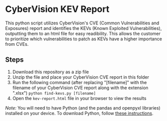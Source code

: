 # CyberVision KEV Report

This python script utilizes CyberVision's CVE (Common Vulnerabilities and Exposures) report and identifies the KEVs (Known Exploited Vulnerabilities), outputting them to an html file for easy readibility. This allows the customer to prioritize which vulnerabilities to patch as KEVs have a higher importance from CVEs.

## Steps
1. Download this repository as a zip file
2. Unzip the file and place your CyberVision CVE report in this folder
3. Run the following command (after replacing "[filename]" with the filename of your CyberVision CVE report along with the extension ".xlsx")
    ```python find-kevs.py [filename]```
4. Open the ```kev-report.html``` file in your browser to view the results

*Note:* You will need to have Python (and the pandas and openpyxl libraries) installed on your device. To download Python, follow [these instructions](https://www.python.org/downloads/).